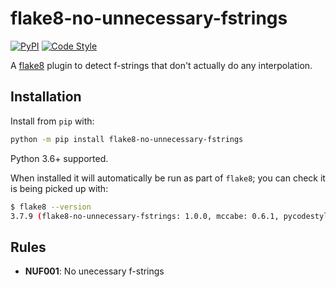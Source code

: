 flake8-no-unnecessary-fstrings
==============================

[![PyPI](https://img.shields.io/pypi/v/flake8-no-unnecessary-fstrings.svg)](https://pypi.python.org/pypi/flake8-no-unnecessary-fstrings)
[![Code Style](https://img.shields.io/badge/code%20style-black-000000.svg)](https://github.com/python/black)

A [flake8](https://flake8.readthedocs.io/en/latest/index.html>) plugin to detect
f-strings that don't actually do any interpolation.

Installation
------------

Install from ``pip`` with:

```sh
python -m pip install flake8-no-unnecessary-fstrings
```

Python 3.6+ supported.

When installed it will automatically be run as part of ``flake8``; you can
check it is being picked up with:

```sh
$ flake8 --version
3.7.9 (flake8-no-unnecessary-fstrings: 1.0.0, mccabe: 0.6.1, pycodestyle: 2.5.0, pyflakes: 2.1.1) CPython 3.8.0 on Darwin
```

Rules
-----
- **NUF001**: No unecessary f-strings
